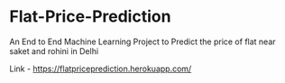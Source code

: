 # Flat-Price-Prediction
An End to End Machine Learning Project to Predict the price of flat near saket and rohini in Delhi

Link - https://flatpriceprediction.herokuapp.com/

